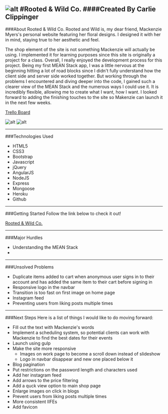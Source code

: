 ![alt](http://i.imgur.com/fAJAK7e.jpg)
#Rooted & Wild Co.
####Created By Carlie Clippinger
--------
###About Rooted & Wild Co.
Rooted and Wild is, my dear friend, Mackenzie Myers's personal website featuring her floral designs. I designed it with her in mind, staying true to her aesthetic and feel. 

The shop element of the site is not something Mackenzie will actually be using. I implemented it for learning purposes since this site is originally a project for a class. Overall, I really enjoyed the development process for this project. Being my first MEAN Stack app, I was a little nervous at the beginning hitting a lot of road blocks since I didn't fully understand how the client side and server side worked together. But working through the problems I encountered and diving deeper into the code, I gained such a clearer view of the MEAN Stack and the numerous ways I could use it. It is incredibly flexible, allowing me to create what I want, how I want. I looked forward to adding the finishing touches to the site so Makenzie can launch it in the next few weeks.  

[Trello Board](https://trello.com/b/9HaE286r/rooted-and-wild)

![alt](http://i.imgur.com/lEsxzvM.jpg)
![alt](http://i.imgur.com/CBFCZed.png)

--------
###Technologies Used

* HTML5
* CSS3
* Bootstrap
* Javascript
* jQuery
* AngularJS
* NodeJS
* Express
* Mongoose
* Heroku
* Github

--------
###Getting Started
Follow the link below to check it out!

[Rooted & Wild Co.](https://rooted-and-wild.herokuapp.com/#!/home/index)

--------
###Major Hurdles
* Understanding the MEAN Stack
* 

--------
###Unsolved Problems
* Duplicate items added to cart when anonymous user signs in to their account and has added the same item to their cart before signing in
* Responsive logo in the navbar 
* Transition is too fast on first image on home page
* Instagram feed
* Preventing users from liking posts multiple times

--------
###Next Steps
Here is a list of things I would like to do moving forward:
* Fill out the text with Mackenzie's words
* Implement a scheduling system, so potential clients can work with Mackenzie to find the best dates for their events
* Launch using gulp
* Make the site more responsive
    * Images on work page to become a scroll down instead of slideshow
    * Logo in navbar disappear and new one placed below it
* Blog pagination
* Put restrictions on the password length and characters used
* Add her instagram feed
* Add arrows to the price filtering
* Add a quck view option to main shop page
* Enlarge images on click in blogs
* Prevent users from liking posts multiple times
* More consistent IIFEs
* Add favicon

